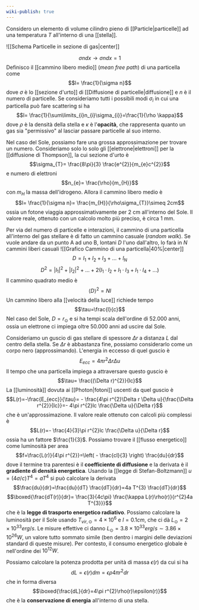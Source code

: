 ```yaml
---
wiki-publish: true
---
```

Considero un elemento di volume cilindro pieno di [[Particle|particelle]] ad una temperatura $T$ all'interno di una [[stella]].

![[Schema Particelle in sezione di gas|center]]

$$\sigma ndx \rightarrow \sigma n dx=1$$
Definisco il [[cammino libero medio]] (*mean free path*) di una particella come
$$l= \frac{1}{\sigma n}$$
dove $\sigma$ è lo [[sezione d'urto]] di [[Diffusione di particelle|diffusione]] e $n$ è il numero di particelle. Se consideriamo tutti i possibili modi $\sigma_{i}$ in cui una particella può fare scattering si ha
$$l= \frac{1}{\sum\limits_{i}n_{i}\sigma_{i}}=\frac{1}{\rho \kappa}$$
dove $\rho$ è la densità della stella e $\kappa$ è l'**opacità**, che rappresenta quanto un gas sia "permissivo" al lasciar passare particelle al suo interno.

Nel caso del Sole, possiamo fare una grossa approssimazione per trovare un numero. Consideriamo solo lo solo gli [[elettrone|elettroni]] per la [[diffusione di Thompson]], la cui sezione d'urto è
$$\sigma_{T}= \frac{8\pi}{3} \frac{e^{2}}{m_{e}c^{2}}$$
e numero di elettroni
$$n_{e}= \frac{\rho}{m_{H}}$$
con $m_{H}$ la massa dell'idrogeno. Allora il cammino libero medio è
$$l= \frac{1}{\sigma n}= \frac{m_{H}}{\rho\sigma_{T}}\simeq 2cm$$
ossia un fotone viaggia approssimativamente per 2 cm all'interno del Sole. Il valore reale, ottenuto con un calcolo molto più preciso, è circa 1 mm.

Per via del numero di particelle e interazioni, il cammino di una particella all'interno del gas stellare è di fatto un cammino casuale (*random walk*). Se vuole andare da un punto A ad uno B, lontani $D$ l'uno dall'altro, lo farà in $N$ cammini liberi casuali
![[Grafico Cammino di una particella|40%|center]]
$$D=l_{1}+l_{2}+l_{3}+\ldots+l_{N}$$
$$D^{2}=|l_{1}|^{2}+|l_{2}|^{2}+\ldots+2(l_{1}\cdot l_{2}+l_{1}\cdot l_{3}+l_{1}\cdot l_{4}+\ldots)$$
Il cammino quadrato medio è
$$\langle D \rangle^{2}=Nl$$
Un cammino libero alla [[velocità della luce]] richiede tempo
$$\tau=\frac{l}{c}$$
Nel caso del Sole, $D=r_{\odot}$ e si ha tempi scala dell'ordine di 52.000 anni, ossia un elettrone ci impiega oltre 50.000 anni ad uscire dal Sole.

Consideriamo un guscio di gas stellare di spessore $\Delta r$ a distanza $L$ dal centro della stella. Se $\Delta r$ è abbastanza fine, possiamo considerarlo come un corpo nero (approssimando). L'energia in eccesso di quel guscio è
$$E_{ecc}=4\pi r^{2}\Delta r\Delta u$$
Il tempo che una particella impiega a attraversare questo guscio è
$$\tau= \frac{(\Delta r)^{2}}{lc}$$
La [[luminosità]] dovuta ai [[Photon|fotoni]] uscenti da quel guscio è
$$L(r)=-\frac{E_{ecc}}{\tau}= - \frac{4\pi r^{2}\Delta r \Delta u}{\frac{\Delta r^{2}}{lc}}=- 4\pi r^{2}lc \frac{\Delta u}{\Delta r}$$
che è un'approssimazione. Il valore reale ottenuto con calcoli più complessi è
$$L(r)=- \frac{4}{3}\pi r^{2}lc \frac{\Delta u}{\Delta r}$$
ossia ha un fattore $\frac{1}{3}$. Possiamo trovare il [[flusso energetico]] come luminosità per area
$$f=\frac{L(r)}{4\pi r^{2}}=\left( - \frac{cl}{3} \right) \frac{du}{dr}$$
dove il termine tra parentesi è il **coefficiente di diffusione** e la derivata è il **gradiente di densità energetica**. Usando la [[legge di Stefan-Boltzmann]] $u= (4\sigma/c) T^{4}=aT^{4}$ si può calcolare la derivata
$$\frac{du}{dr}=\frac{du}{dT} \frac{dT}{dr}=4a T^{3} \frac{dT}{dr}$$
$$\boxed{\frac{dT(r)}{dr}= \frac{3}{4c\pi} \frac{\kappa L(r)\rho(r)}{r^{2}4a T^{3}}}$$
che è la **legge di trasporto energetico radiativo**. Possiamo calcolare la luminosità per il Sole usando $T_{vir,\odot}=4\times10^{6}$ e $l=0.1cm$, che ci dà $L_{\odot}=2\times10^{33}erg/s$. Le misure effettive ci danno $L_{\odot}=3.8\times10^{33}erg/s\sim3.86\times10^{26}W$, un valore tutto sommato simile (ben dentro i margini delle deviazioni standard di queste misure). Per contesto, il consumo energetico globale è nell'ordine dei $10^{12}W$.

Possiamo calcolare la potenza prodotta per unità di massa $\epsilon(r)$ da cui si ha
$$dL=\epsilon(r)dm=\epsilon\rho4\pi r^{2}dr$$
che in forma diversa
$$\boxed{\frac{dL}{dr}=4\pi r^{2}\rho(r)\epsilon(r)}$$
che è la **conservazione di energia** all'interno di una stella.